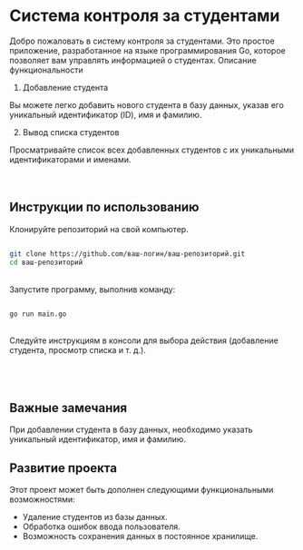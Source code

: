 # Система контроля за студентами

Добро пожаловать в систему контроля за студентами. Это простое приложение, разработанное на языке программирования Go, которое позволяет вам управлять информацией о студентах.
Описание функциональности

1. Добавление студента

Вы можете легко добавить нового студента в базу данных, указав его уникальный идентификатор (ID), имя и фамилию.

2. Вывод списка студентов

Просматривайте список всех добавленных студентов с их уникальными идентификаторами и именами.
<br>
<br>
<br>


## Инструкции по использованию

Клонируйте репозиторий на свой компьютер.
    
```bash

git clone https://github.com/ваш-логин/ваш-репозиторий.git
cd ваш-репозиторий
```
<br>
    Запустите программу, выполнив команду:

```bash

go run main.go
```

<br>
   Следуйте инструкциям в консоли для выбора действия (добавление студента, просмотр списка и т. д.). 
<br>
<br>
<br>
<br>

## Важные замечания

При добавлении студента в базу данных, необходимо указать уникальный идентификатор, имя и фамилию.

## Развитие проекта

Этот проект может быть дополнен следующими функциональными возможностями:

   * Удаление студентов из базы данных.
   * Обработка ошибок ввода пользователя.
   * Возможность сохранения данных в постоянное хранилище. 

